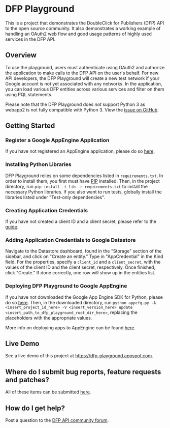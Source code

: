 # DFP Playground

This is a project that demonstrates the DoubleClick for Publishers (DFP) API
to the open source community. It also demonstrates a working example of
handling an OAuth2 web flow and good usage patterns of highly used services
in the DFP API.

## Overview

To use the playground, users must authenticate using OAuth2 and authorize
the application to make calls to the DFP API on the user's behalf. For new
API developers, the DFP Playground will create a new test network if your
Google account is not yet associated with any networks. In the application,
you can load various DFP entities across various services and filter on
them using PQL statements.

Please note that the DFP Playground does *not* support Python 3 as webapp2
is not fully compatible with Python 3. View the
[issue on GitHub](https://github.com/GoogleCloudPlatform/webapp2/issues/40).


## Getting Started

### Register a Google AppEngine Application

If you have not registered an AppEngine application, please do so
[here](https://appengine.google.com).

### Installing Python Libraries

DFP Playground relies on some dependencies listed in `requirements.txt`.
In order to install them, you first must have
[PIP](https://pip.pypa.io/en/stable/installing/) installed. Then, in
the project directory, run `pip install -t lib -r requirements.txt`
to install the necessary Python libraries. If you also want to run tests,
globally install the libraries listed under "Test-only dependencies".

### Creating Application Credentials

If you have not created a client ID and a client secret,
please refer to the
[guide](https://developers.google.com/doubleclick-publishers/docs/authentication#webapp).

### Adding Application Credentials to Google Datastore

Navigate to the Datastore dashboard, found in the "Storage" section of the
sidebar, and click on "Create an entity." Type in "AppCredential" in the
Kind field. For the properties, specify a `client_id` and a `client_secret`,
with the values of the client ID and the client secret, respectively.
Once finished, click "Create." If done correctly, one row will show up in
the entities list.

### Deploying DFP Playground to Google AppEngine

If you have not downloaded the Google App Engine SDK for Python,
please do so
[here](https://cloud.google.com/appengine/downloads#Google_App_Engine_SDK_for_Python).
Then, in the downloaded directory, run
`python appcfg.py -A <insert_project_id_here> -V <insert_version_here>
update <insert_path_to_dfp_playground_root_dir_here>`,
replacing the placeholders with the appropriate values.

More info on deploying apps to AppEngine can be found
[here](https://cloud.google.com/appengine/docs/python/tools/uploadinganapp).


## Live Demo

See a live demo of this project at https://dfp-playground.appspot.com.


## Where do I submit bug reports, feature requests and patches?

All of these items can be submitted
[here](https://github.com/googleads/dfp-playground/issues).


## How do I get help?

Post a question to the
[DFP API community forum](https://groups.google.com/forum/#!forum/google-doubleclick-for-publishers-api).